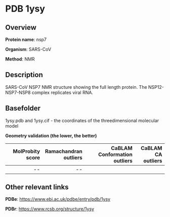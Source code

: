 # PDB 1ysy

## Overview

**Protein name**: nsp7

**Organism**: SARS-CoV

**Method**: NMR

## Description

SARS-CoV NSP7 NMR structure showing the full length protein. The NSP12-NSP7-NSP8 complex replicates viral RNA.

## Basefolder

1ysy.pdb and 1ysy.cif - the coordinates of the threedimensional molecular model




**Geometry validation (the lower, the better)**

|   |**MolProbity<br>score**| **Ramachandran<br>outliers** | **CaBLAM<br>Conformation outliers** | **CaBLAM<br>CA outliers** |
|---|-------------:|----------------:|----------------:|----------------:|
||--|--|||


## Other relevant links 
**PDBe**:  https://www.ebi.ac.uk/pdbe/entry/pdb/1ysy
 
**PDBr**: https://www.rcsb.org/structure/1ysy 
